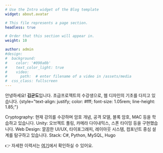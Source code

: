 ```yaml
---
# Use the Intro widget of the Blog template
widget: about.avatar

# This file represents a page section.
headless: true

# Order that this section will appear in.
weight: 10

author: admin
#design:
#  background:
#    color: '#090a0b'
#    text_color_light: true
#    video:
#      path:  # enter filename of a video in /assets/media
#  css_class: fullscreen
---
```


안녕하세요! **김균도**입니다. 초급프로젝트의 수강생으로, 웹 디자인의 기초를 다지고 있습니다.
{style="text-align: justify; color: #fff; font-size: 1.05rem; line-height: 1.85;"}

Cryptography: 현재 강의를 수강하며 암호 개념, 공격 모델, 블록 암호, MAC 등을 학습하고 있습니다.
Unity: 오브젝트 풀링, 카메라 다이내믹스, 스폰 타이밍 등을 구현했습니다.
Web Design: 깔끔한 UI/UX, 타이포그래피, 레이아웃 시스템, 컴포넌트 중심 설계를 탐구하고 있습니다.
Stack: C#, Python, MySQL, Hugo

👉 자세한 이력서는 [여기](/uploads/resume.pdf)에서 확인하실 수 있어요.
